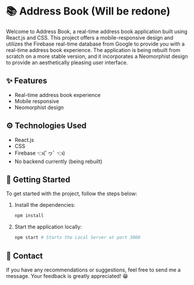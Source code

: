 # 📚 Address Book (Will be redone)

Welcome to Address Book, a real-time address book application built using React.js and CSS. This project offers a mobile-responsive design and utilizes the Firebase real-time database from Google to provide you with a real-time address book experience. The application is being rebuilt from scratch on a more stable version, and it incorporates a Neomorphist design to provide an aesthetically pleasing user interface.

## ✨ Features

- Real-time address book experience
- Mobile responsive
- Neomorphist design

## ⚙️ Technologies Used 

- React.js
- CSS
- Firebase 👈(ﾟヮﾟ 👈)
- No backend currently (being rebuilt)

## 🚂 Getting Started

To get started with the project, follow the steps below:

1. Install the dependencies:

   ```bash
   npm install
   ```

2. Start the application locally:

   ```bash
   npm start # Starts the Local Server at port 3000
   ```

## 📩 Contact

If you have any recommendations or suggestions, feel free to send me a message. Your feedback is greatly appreciated! 😁
